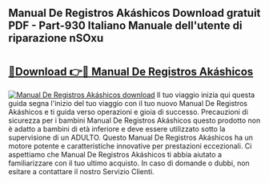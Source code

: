 ## Manual De Registros Akáshicos Download gratuit PDF - Part-930 Italiano Manuale dell'utente di riparazione nSOxu

# <h2><a href="http://dfb99x.blite.top/?on=Manual+De+Registros+Ak%c3%a1shicos">🔗Download 👉🔴 Manual De Registros Akáshicos</a></h2>

[![Manual De Registros Akáshicos download](https://i.imgur.com/lujVjoI.png)](http://dfb99x.blite.top/?on=Manual+De+Registros+Ak%c3%a1shicos)
Il tuo viaggio inizia qui questa guida segna l'inizio del tuo viaggio con il tuo nuovo Manual De Registros Akáshicos e ti guida verso operazioni e gioia di successo. Precauzioni di sicurezza per i bambini Manual De Registros Akáshicos questo prodotto non è adatto a bambini di età inferiore e deve essere utilizzato sotto la supervisione di un ADULTO. Questo Manual De Registros Akáshicos ha un motore potente e caratteristiche innovative per prestazioni eccezionali. Ci aspettiamo che Manual De Registros Akáshicos ti abbia aiutato a familiarizzare con il tuo ultimo acquisto. In caso di domande o dubbi, non esitare a contattare il nostro Servizio Clienti.
